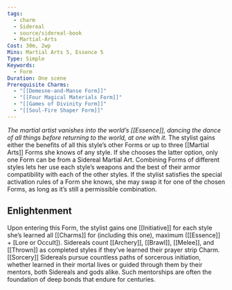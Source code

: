 ```yaml
---
tags:
  - charm
  - Sidereal
  - source/sidereal-book
  - Martial-Arts
Cost: 30m, 2wp
Mins: Martial Arts 5, Essence 5
Type: Simple
Keywords:
  - Form
Duration: One scene
Prerequisite Charms:
  - "[[Demesne-and-Manse Form]]"
  - "[[Four Magical Materials Form]]"
  - "[[Games of Divinity Form]]"
  - "[[Soul-Fire Shaper Form]]"
---
```

*The martial artist vanishes into the world’s [[Essence]], dancing the dance of all things before returning to the world, at one with it.*
The stylist gains either the benefits of all this style’s other Forms or up to three [[Martial Arts]] Forms she knows of any style. If she chooses the latter option, only one Form can be from a Sidereal Martial Art. Combining Forms of different styles lets her use each style’s weapons and the best of their armor compatibility with each of the other styles. If the stylist satisfies the special activation rules of a Form she knows, she may swap it for one of the chosen Forms, as long as it’s still a permissible combination.
## Enlightenment
Upon entering this Form, the stylist gains one [[Initiative]] for each style she’s learned all [[Charms]] for (including this one), maximum ([[Essence]] + [Lore or Occult]). Sidereals count [[Archery]], [[Brawl]], [[Melee]], and [[Thrown]] as completed styles if they’ve learned their prayer strip Charm. [[Sorcery]] Sidereals pursue countless paths of sorcerous initiation, whether learned in their mortal lives or guided through them by their mentors, both Sidereals and gods alike. Such mentorships are often the foundation of deep bonds that endure for centuries.